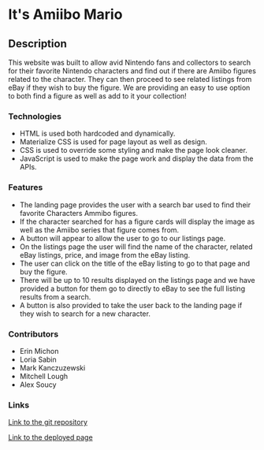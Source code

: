 # It's Amiibo Mario

## Description

This website was built to allow avid Nintendo fans and collectors to search for their favorite Nintendo characters and find out if there are Amiibo figures related to the character. They can then proceed to see related listings from eBay if they wish to buy the figure. We are providing an easy to use option to both find a figure as well as add to it your collection!

### Technologies
* HTML is used both hardcoded and dynamically.
* Materialize CSS is used for page layout as well as design.
* CSS is used to override some styling and make the page look cleaner.
* JavaScript is used to make the page work and display the data from the APIs.

### Features
* The landing page provides the user with a search bar used to find their favorite Characters Ammibo figures.
* If the character searched for has a figure cards will display the image as well as the Amiibo series that figure comes from.
* A button will appear to allow the user to go to our listings page.
* On the listings page the user will find the name of the character, related eBay listings, price, and image from the eBay listing.
* The user can click on the title of the eBay listing to go to that page and buy the figure.
* There will be up to 10 results displayed on the listings page and we have provided a button for them go to directly to eBay to see the full listing results from a search.
* A button is also provided to take the user back to the landing page if they wish to search for a new character.

### Contributors
* Erin Michon
* Loria Sabin
* Mark Kanczuzewski
* Mitchell Lough
* Alex Soucy

### Links

[Link to the git repository](https://github.com/Alex-Soucy/its-amiibo-mario)

[Link to the deployed page](https://alex-soucy.github.io/its-amiibo-mario/)




